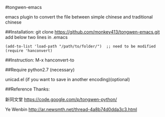 #tongwen-emacs 

emacs plugin to convert the file between simple chinese and traditional chinese

##Installation:
git clone https://github.com/monkey413/tongwen-emacs.git
add below two lines in .emacs
 
    (add-to-list 'load-path "/path/to/folder/")  ;; need to be modified
    (require 'hanconvert)

##Instruction: 
    M-x hanconvert-to

##Require
python2.7 (necessary) 

unicad.el (if you want to save in another encoding)(optional)  

##Reference 
Thanks:

新同文堂 https://code.google.com/p/tongwen-python/

Ye Wenbin http://ar.newsmth.net/thread-4a8b74d0dda3c3.html

